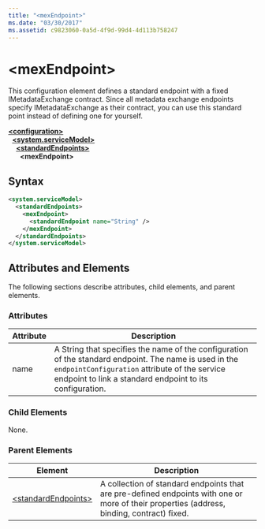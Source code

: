 ```yaml
---
title: "<mexEndpoint>"
ms.date: "03/30/2017"
ms.assetid: c9823060-0a5d-4f9d-99d4-4d113b758247
---
```

# \<mexEndpoint>
This configuration element defines a standard endpoint with a fixed IMetadataExchange contract. Since all metadata exchange endpoints specify IMetadataExchange as their contract, you can use this standard point instead of defining one for yourself.  
  
[**\<configuration>**](../configuration-element.md)\
&nbsp;&nbsp;[**\<system.serviceModel>**](system-servicemodel.md)\
&nbsp;&nbsp;&nbsp;&nbsp;[**\<standardEndpoints>**](standardendpoints.md)\
&nbsp;&nbsp;&nbsp;&nbsp;&nbsp;&nbsp;**\<mexEndpoint>**  
  
## Syntax  
  
```xml  
<system.serviceModel>
  <standardEndpoints>
    <mexEndpoint>
      <standardEndpoint name="String" />
    </mexEndpoint>
  </standardEndpoints>
</system.serviceModel>
```  
  
## Attributes and Elements  
 The following sections describe attributes, child elements, and parent elements.  
  
### Attributes  
  
|Attribute|Description|  
|---------------|-----------------|  
|name|A String that specifies the name of the configuration of the standard endpoint. The name is used in the `endpointConfiguration` attribute of the service endpoint to link a standard endpoint to its configuration.|  
  
### Child Elements  
 None.  
  
### Parent Elements  
  
|Element|Description|  
|-------------|-----------------|  
|[\<standardEndpoints>](standardendpoints.md)|A collection of standard endpoints that are pre-defined endpoints with one or more of their properties (address, binding, contract) fixed.|
